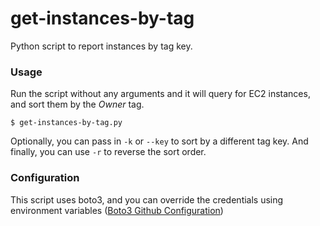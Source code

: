 # get-instances-by-tag
Python script to report instances by tag key.

### Usage
Run the script without any arguments and it will query for EC2 instances, and sort them by the _Owner_ tag.

`$ get-instances-by-tag.py`

Optionally, you can pass in `-k` or `--key` to sort by a different tag key.  And finally, you can use `-r` to reverse
the sort order.

### Configuration
This script uses boto3, and you can override the credentials using environment variables
([Boto3 Github Configuration](http://boto3.readthedocs.io/en/latest/guide/configuration.html))
